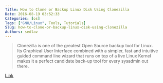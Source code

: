 ```yaml
---
Title: How to Clone or Backup Linux Disk Using Clonezilla
Date: 2016-08-19 03:52:33
Categories: [os]
Tags: ["GNU/Linux", Tools, Tutorials]
Slug: how-to-clone-or-backup-linux-disk-using-clonezilla
Authors: sedlav
---
```


> Clonezilla is one of the greatest Open Source backup tool for Linux. Its Graphical User Interface combined with a simpler, fast and intuitive guided command line wizard that runs on top of a live Linux Kernel makes it a perfect candidate back-up tool for every sysadmin out there.

[Link](http://www.tecmint.com/linux-centos-ubuntu-disk-cloning-backup-using-clonezilla/)

